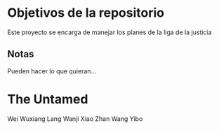 # Objetivos de la repositorio

Este proyecto se encarga de manejar los planes de la liga de la justicia


## Notas
Pueden hacer lo que quieran...

# The Untamed
Wei Wuxiang
Lang Wanji
Xiao Zhan 
Wang Yibo
